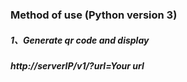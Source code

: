 ### Method of use (Python version 3)
##### 1、Generate qr code and display
##### http://serverIP/v1/?url=Your url